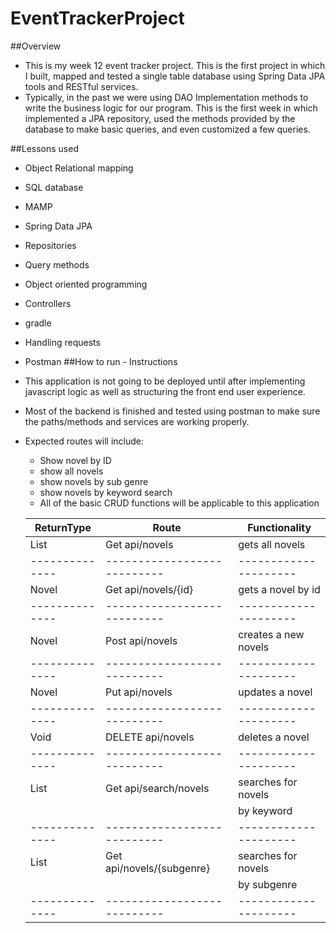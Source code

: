 # EventTrackerProject

##Overview
- This is my week 12 event tracker project. This is the first project in which I built, mapped and tested a single table database using Spring Data JPA tools and RESTful services.
- Typically, in the past we were using DAO Implementation methods to write the business logic for our program. This is the first week in which implemented a JPA repository, used the methods provided by the database to make basic queries, and even customized a few queries.

##Lessons used
- Object Relational mapping
- SQL database
- MAMP
- Spring Data JPA
- Repositories
- Query methods
- Object oriented programming
- Controllers
- gradle
- Handling requests
- Postman
##How to run - Instructions
- This application is not going to be deployed until after implementing javascript logic as well as structuring the front end user experience.
- Most of the backend is finished and tested using postman to make sure the paths/methods and services are working properly.
- Expected routes will include:
  - Show novel by ID
  - show all novels
  - show novels by sub genre
  - show novels by keyword search
  - All of the basic CRUD functions will be applicable to this application

  |ReturnType    |Route                      |Functionality        |
  |--------------|---------------------------|---------------------|
  |List<Novel>   | Get api/novels            | gets all novels     |
  |--------------|---------------------------|---------------------|  
  |Novel         | Get api/novels/{id}       | gets a novel by id  |
  |--------------|---------------------------|---------------------|
  |Novel         | Post api/novels           | creates a new novels|
  |--------------|---------------------------|---------------------|
  |Novel         | Put api/novels            | updates a novel     |
  |--------------|---------------------------|---------------------|
  |Void          | DELETE api/novels         | deletes a novel     |
  |--------------|---------------------------|---------------------|
  |List<Novel>   | Get api/search/novels     | searches for novels |
  |              |                           | by keyword          |
  |--------------|---------------------------|---------------------|
  |List<Novel>   | Get api/novels/{subgenre} | searches for novels |
  |              |                           | by subgenre         |
  |--------------|---------------------------|---------------------|
